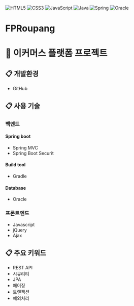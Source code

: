 ![HTML5](https://img.shields.io/badge/-HTML5-F05032?style=for-the-badge&logo=html5&logoColor=white)
![CSS3](https://img.shields.io/badge/css-1572B6?style=for-the-badge&logo=css3&logoColor=white)
![JavaScript](https://img.shields.io/badge/javascript-F7DF1E?style=for-the-badge&logo=javascript&logoColor=black)
![Java](https://img.shields.io/badge/java-007396?style=for-the-badge&logo=java&logoColor=white)
![Spring](https://img.shields.io/badge/spring-6DB33F?style=for-the-badge&logo=spring&logoColor=white)
![Oracle](https://img.shields.io/badge/oracle-F80000?style=for-the-badge&logo=oracle&logoColor=white)


# FPRoupang

# :shopping_cart: 이커머스 플랫폼 프로젝트

## :clipboard: 개발환경
* GitHub

## :clipboard: 사용 기술
### 백엔드
#### Spring boot
* Spring MVC
* Spring Boot Securit

#### Build tool
* Gradle

#### Database
* Oracle

### 프론트엔드
* Javascript
* jQuery
* Ajax

## :clipboard: 주요 키워드
* REST API
* 시큐리티
* JPA
* 페이징
* 트랜잭션
* 예외처리

